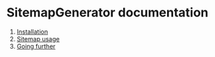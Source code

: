 SitemapGenerator documentation
==============================

  1. [Installation](https://github.com/K-Phoen/SitemapGenerator/blob/master/Resources/doc/installation.md)
  2. [Sitemap usage](https://github.com/K-Phoen/SitemapGenerator/blob/master/Resources/doc/usage.md)
  3. [Going further](https://github.com/K-Phoen/SitemapGenerator/blob/master/Resources/doc/more.md)
